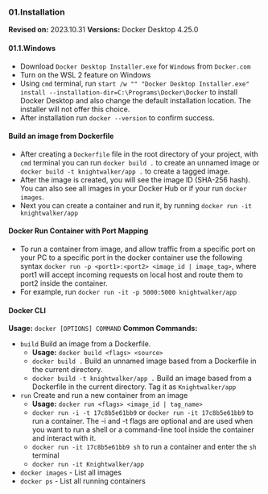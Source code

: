 
### 01.Installation
**Revised on:** 2023.10.31
**Versions:** Docker Desktop 4.25.0

#### 01.1.Windows
- Download `Docker Desktop Installer.exe` for `Windows` from `Docker.com`
- Turn on the WSL 2 feature on Windows
- Using `cmd` terminal, run `start /w "" "Docker Desktop Installer.exe" install --installation-dir=C:\Programs\Docker\Docker` to install Docker Desktop and also change the default installation location. The installer will not offer this choice.
- After installation run `docker --version` to confirm success.

#### Build an image from Dockerfile
- After creating a `Dockerfile` file in the root directory of your project, with `cmd` terminal you can run `docker build .` to create an unnamed image or `docker build -t knightwalker/app .` to create a tagged image.
- After the image is created, you will see the image ID (SHA-256 hash). You can also see all images in your Docker Hub or if your run `docker images`.
- Next you can create a container and run it, by running `docker run -it knightwalker/app`

#### Docker Run Container with Port Mapping
- To run a container from image, and allow traffic from a specific port on your PC to a specific port in the docker container use the following syntax `docker run -p <port1>:<port2> <image_id | image_tag>`, where port1 will accept incoming requests on local host and route them to port2 inside the container.
- For example, run `docker run -it -p 5000:5000 knightwalker/app`

#### Docker CLI
**Usage:** `docker [OPTIONS] COMMAND`
**Common Commands:**
- `build` Build an image from a Dockerfile. 
    - **Usage:** `docker build <flags> <source>`
    - `docker build .` Build an unnamed image based from a Dockerfile in the current directory.
    - `docker build -t knightwalker/app .` Build an image based from a Dockerfile in the current directory. Tag it as `Knightwalker/app`
- `run` Create and run a new container from an image
    - **Usage:** `docker run <flags> <image_id | tag_name>`
    - `docker run -i -t 17c8b5e61bb9` or `docker run -it 17c8b5e61bb9` to run a container. The -i and -t flags are optional and are used when you want to run a shell or a command-line tool inside the container and interact with it.
    - `docker run -it 17c8b5e61bb9 sh` to run a container and enter the `sh` terminal
    - `docker run -it Knightwalker/app`
- `docker images` - List all images
- `docker ps` - List all running containers